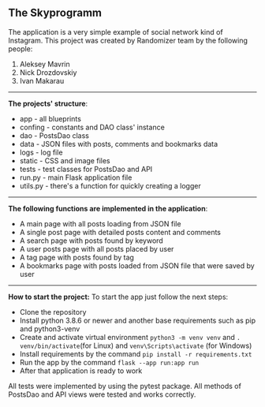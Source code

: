 ## The Skyprogramm
The application is a very simple example of social network kind of Instagram.
This project was created by Randomizer team by the following people:

 1. Aleksey Mavrin
 2. Nick Drozdovskiy
 3. Ivan Makarau

---

**The projects' structure**:

 - app - all blueprints
 - confing - constants and DAO class' instance
 - dao - PostsDao class
 - data - JSON files with posts, comments and bookmarks data
 - logs - log file
 - static - CSS and image files
 - tests - test classes for PostsDao and API
 - run.py - main Flask application file
 - utils.py - there's a function for quickly creating a logger

--- 

 **The following functions are implemented in the application**:
 -  A main page with all posts loading from JSON file
 -  A single post page with detailed posts content and comments
 -  A search page with posts found by keyword
 -  A user posts page with all posts placed by user
 -  A tag page with posts found by tag
 -  A bookmarks page with posts loaded from JSON file that were saved by user
 
---

**How to start the project:**
To start the app just follow the next steps:
 - Clone the repository
 - Install python 3.8.6 or newer and another base requirements such as pip and python3-venv
 - Create and activate virtual environment `python3 -m venv venv` and `. venv/bin/activate`(for Linux)
and `venv\Scripts\activate` (for Windows)
 - Install requirements by the command `pip install -r requirements.txt`
 - Run the app by the command `flask --app run:app run`  
 - After that application is ready to work

 All tests were implemented by using the pytest package. All methods of PostsDao and API views were tested and works correctly.
 
 
